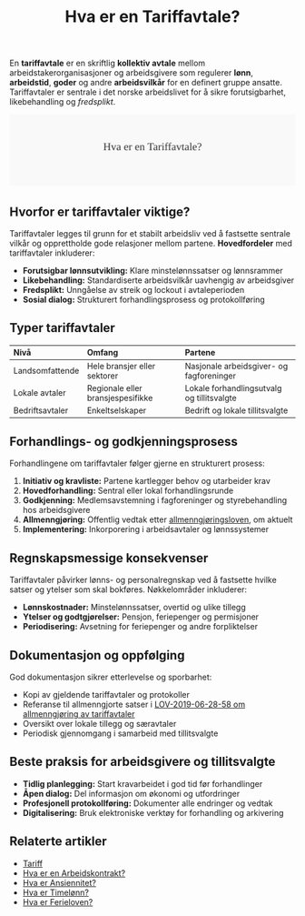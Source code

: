 ﻿---
title: "Hva er en Tariffavtale?"
seoTitle: "Hva er en Tariffavtale?"
meta_description: 'En **tariffavtale** er en skriftlig **kollektiv avtale** mellom arbeidstakerorganisasjoner og arbeidsgivere som regulerer **lønn**, **arbeidstid**, **goder** o...'
slug: tariffavtale
type: blog
layout: pages/single
---

En **tariffavtale** er en skriftlig **kollektiv avtale** mellom arbeidstakerorganisasjoner og arbeidsgivere som regulerer **lønn**, **arbeidstid**, **goder** og andre **arbeidsvilkår** for en definert gruppe ansatte. Tariffavtaler er sentrale i det norske arbeidslivet for å sikre forutsigbarhet, likebehandling og *fredsplikt*.

![Illustrasjon av konseptet tariffavtale](tariffavtale-image.svg)

## Hvorfor er tariffavtaler viktige?

Tariffavtaler legges til grunn for et stabilt arbeidsliv ved å fastsette sentrale vilkår og opprettholde gode relasjoner mellom partene. **Hovedfordeler** med tariffavtaler inkluderer:

* **Forutsigbar lønnsutvikling:** Klare minstelønnssatser og lønnsrammer
* **Likebehandling:** Standardiserte arbeidsvilkår uavhengig av arbeidsgiver
* **Fredsplikt:** Unngåelse av streik og lockout i avtaleperioden
* **Sosial dialog:** Strukturert forhandlingsprosess og protokollføring

## Typer tariffavtaler

| Nivå            | Omfang                         | Partene                        |
|:----------------|:-------------------------------|:-------------------------------|
| Landsomfattende | Hele bransjer eller sektorer   | Nasjonale arbeidsgiver- og fagforeninger |
| Lokale avtaler  | Regionale eller bransjespesifikke | Lokale forhandlingsutvalg og tillitsvalgte |
| Bedriftsavtaler | Enkeltselskaper                | Bedrift og lokale tillitsvalgte |

## Forhandlings- og godkjenningsprosess

Forhandlingene om tariffavtaler følger gjerne en strukturert prosess:

1. **Initiativ og kravliste:** Partene kartlegger behov og utarbeider krav
2. **Hovedforhandling:** Sentral eller lokal forhandlingsrunde
3. **Godkjenning:** Medlemsavstemning i fagforeninger og styrebehandling hos arbeidsgivere
4. **Allmenngjøring:** Offentlig vedtak etter [allmenngjøringsloven](/blogs/regnskap/hva-er-allmenngjoringsloven "Hva er Allmenngjøringsloven?"), om aktuelt
5. **Implementering:** Inkorporering i arbeidsavtaler og lønnssystemer

## Regnskapsmessige konsekvenser

Tariffavtaler påvirker lønns- og personalregnskap ved å fastsette hvilke satser og ytelser som skal bokføres. Nøkkelområder inkluderer:

* **Lønnskostnader:** Minstelønnssatser, overtid og ulike tillegg
* **Ytelser og godtgjørelser:** Pensjon, feriepenger og permisjoner
* **Periodisering:** Avsetning for feriepenger og andre forpliktelser

## Dokumentasjon og oppfølging

God dokumentasjon sikrer etterlevelse og sporbarhet:

* Kopi av gjeldende tariffavtaler og protokoller
* Referanse til allmenngjorte satser i [LOV-2019-06-28-58 om allmenngjøring av tariffavtaler](/blogs/regnskap/hva-er-allmenngjoringsloven "Hva er Allmenngjøringsloven?")
* Oversikt over lokale tillegg og særavtaler
* Periodisk gjennomgang i samarbeid med tillitsvalgte

## Beste praksis for arbeidsgivere og tillitsvalgte

* **Tidlig planlegging:** Start kravarbeidet i god tid før forhandlinger
* **Åpen dialog:** Del informasjon om økonomi og utfordringer
* **Profesjonell protokollføring:** Dokumenter alle endringer og vedtak
* **Digitalisering:** Bruk elektroniske verktøy for forhandling og arkivering

## Relaterte artikler

* [Tariff](/blogs/regnskap/tariff "Tariff i regnskap: Oversikt, definisjon og eksempler")
* [Hva er en Arbeidskontrakt?](/blogs/regnskap/arbeidskontrakten "Hva er Arbeidskontrakten? Innhold og Krav")
* [Hva er Ansiennitet?](/blogs/regnskap/ansiennitet "Ansiennitet i Norsk Regnskap")
* [Hva er Timelønn?](/blogs/regnskap/hva-er-timelonn "Hva er Timelønn? Guide til Timelønn og Overtid")
* [Hva er Ferieloven?](/blogs/regnskap/ferieloven "Hva er Ferieloven? Regler for Ferie")









